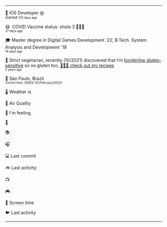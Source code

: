 
<hr/>
<p><span class="darkmode-ignore">💼&nbsp;</span><span class="itemline" id="job"><span class="new-box">iOS Developer @  &nbsp;<br/><sup> started <small class="text-muted">129 days ago </small></sup></span></span></p>
<p><span class="darkmode-ignore">😷&nbsp;</span><span class="itemline" id="vaccine"><span class="darkmode-ignore">&nbsp;</span>COVID Vaccine status: shots 3 <span class="darkmode-ignore">💉💉💉</span> &nbsp; <br/><sup><small class="text-muted">37 days ago </small></sup></span></p>
<p><span class="darkmode-ignore">🎓&nbsp;</span><span class="itemline" id="studies"><span class="new-box">Master degree in Digital Games Development <var>'22</var>, B.Tech. System Analysis and Development <var>'18</var> &nbsp;<br/><sup><small class="text-muted">14 days ago </small></sup></span></span></p>
<p><span class="darkmode-ignore">🌱&nbsp;</span><span class="itemline" id="cousine"><span class="new-box">Strict vegetarian, recently (10/2021) discovered that I'm <a class="darkmode-ignore" href="https://pubmed.ncbi.nlm.nih.gov/11374684/">borderline gluten-sensitive</a> so no gluten too, <a class="darkmode-ignore" href="https://ezequiel.app/cousine.html"><span class="darkmode-ignore">👨🏻‍🍳 </span> check out my recipes</a>&nbsp; <br/><sup><small class="text-muted">5 years ago </small></sup></span></span></p>
<p><span class="darkmode-ignore">📍&nbsp;</span><span class="itemline" id="location" style="opacity: 1;"><span class="new-box">São Paulo, Brazil   <br/><sup><small class="text-muted"> current time, <var>05h</var><var>04</var> (<var>10/February/2022</var>)</small></sup></span></span></p>
<p><span class="darkmode-ignore">🌡&nbsp;</span><span class="itemline" id="weather">Weather is&nbsp;</span></p>
<p><span class="darkmode-ignore">💨&nbsp;</span><span class="itemline" id="airquality">Air Quality&nbsp;</span></p>
<p><span class="darkmode-ignore">🧠&nbsp;</span><span class="itemline" id="mood">I'm feeling&nbsp;</span></p>
<p><span class="darkmode-ignore">📝&nbsp;</span><span class="itemline" id="todo" style="opacity: 0;">My to-do list&nbsp;</span></p>
<p><span class="darkmode-ignore">📚&nbsp;</span><span class="itemline" id="book" style="opacity: 0;">Reading&nbsp;</span></p>
<p><span class="darkmode-ignore">🎧&nbsp;</span><span class="itemline" id="lastfm" style="opacity: 0;">...&nbsp;</span></p>
<p><span class="darkmode-ignore">💻&nbsp;</span><span class="itemline" id="github">Last commit&nbsp;</span></p>
<p><span class="darkmode-ignore">🚲&nbsp;</span><span class="itemline" id="strava">Last activity:&nbsp;</span></p>
<p><span class="darkmode-ignore">📺&nbsp;</span><span class="itemline" id="tv" style="opacity: 0;">Last tv show &nbsp;</span></p>
<p><span class="darkmode-ignore">🎮&nbsp;</span><span class="itemline" id="steam" style="opacity: 0;">Last game played &nbsp;</span></p>
<p><span class="darkmode-ignore">📱&nbsp;</span><span class="itemline" id="screentime">Screen time &nbsp;</span></p>
<p><span class="darkmode-ignore">🐦&nbsp;</span><span class="itemline" id="twitter">Last activity &nbsp;</span></p>
<hr/>
